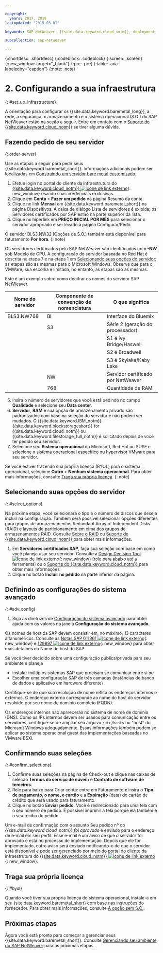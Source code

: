 ```yaml
---

copyright:
  years: 2017, 2019
lastupdated: "2019-03-01"

keywords: SAP NetWeaver, {{site.data.keyword.cloud_notm}}, deployment, BYOL

subcollection: sap-netweaver

---
```


{:shortdesc: .shortdesc}
{:codeblock: .codeblock}
{:screen: .screen}
{:new_window: target="_blank"}
{:pre: .pre}
{:table: .aria-labeledby="caption"}
{:note: .note}

# 2. Configurando a sua infraestrutura
{: #set_up_infrastructure}

A orientação para configurar os {{site.data.keyword.baremetal_long}}, a rede, a segurança, o armazenamento e o sistema operacional (S.O.) do SAP NetWeaver estão na seção a seguir. Entre em contato com o [Suporte do {{site.data.keyword.cloud_notm}}](/docs/get-support?topic=get-support-getting-customer-support#getting-customer-support) se tiver alguma dúvida.

## Fazendo pedido de seu servidor
{: order-server}

Use as etapas a seguir para pedir seus {{site.data.keyword.baremetal_short}}. Informações adicionais podem ser localizadas em [Construindo um servidor bare metal customizado](/docs/bare-metal?topic=bare-metal-ordering-baremetal-server#ordering-baremetal-server).

1. Efetue login no portal do cliente da infraestrutura do [{{site.data.keyword.cloud_notm}} ![Ícone de link externo](../../icons/launch-glyph.svg "Ícone de link externo")](https://control.softlayer.com){: new_window} usando suas credenciais exclusivas.
2. Clique em **Conta** > **Fazer um pedido** na página Resumo da conta.
3. Clique no link **Mensal** em {{site.data.keyword.baremetal_short}} na página Dispositivos. A caixa de diálogo Lista de servidores é exibida; os Servidores certificados por SAP estão na parte superior da lista.
4. Clique no hiperlink em **PREÇO INICIAL POR MÊS** para selecionar o servidor apropriado e ser levado à página Configurar/Pedir.

O servidor BI.S3.NW32 (Opções de S.O.) também está disponível para faturamento **Por hora**.
{: note}

   Os servidores certificados pelo SAP NetWeaver são identificados com **-NW** sob Modelo de CPU. A configuração do servidor baseada no Red Hat é descrita na etapa 7 e na etapa 1 em [Selecionando suas opções do servidor](#select_options); as etapas são as mesmas para o Microsoft Windows. Observe que para o VMWare, sua escolha é limitada, no entanto, as etapas são as mesmas.

   Este é um exemplo sobre como decifrar os nomes do servidor SAP NetWeaver.

| Nome do servidor | Componente de convenção de nomenclatura | O que significa |
| --- | --- | --- |
| BI.S3.NW768 | BI | Interface do Bluemix |
| | S3 | Série 2 (geração do processador) |
| | | S1 é Ivy Bridge/Haswell |
| | | S2 é Broadwell |
| | | S3 é Skylake/Kaby Lake |
| | NW | Servidor certificado por NetWeaver |
| | 768 | Quantidade de RAM |

5. Insira o número de servidores que você está pedindo no campo **Qualidade** e selecione seu **Data center**.
6. **Servidor**, **RAM** e sua opção de armazenamento privado são padronizados com base na seleção do servidor e não podem ser mudados. O {{site.data.keyword.IBM_notm}} {{site.data.keyword.blockstorageshort}} for {{site.data.keyword.cloud_notm}} ou {{site.data.keyword.filestorage_full_notm}} é solicitado depois de você ter pedido seu servidor.
7. Selecione seu **Sistema operacional** da Microsoft, Red Hat ou SUSE e selecione o sistema operacional específico ou hypervisor VMware para seu servidor.

Se você estiver trazendo sua própria licença (BYOL) para o sistema operacional, selecione **Outro** > **Nenhum sistema operacional**. Para obter mais informações, consulte [Traga sua própria licença](#byol).
{: note}

## Selecionando suas opções do servidor
{: #select_options}

Na próxima etapa, você selecionará o tipo e o número de discos que deseja incluir na configuração. Também será possível selecionar opções diferentes para grupos de armazenamentos Redundant Array of Independent Disks (RAID) e layouts de particionamento em cima dos grupos de armazenamentos RAID. Consulte [Sobre o RAID](/docs/bare-metal?topic=bare-metal-about-raid#about-raid) ou [Suporte do {{site.data.keyword.cloud_notm}} ](/docs/get-support?topic=get-support-getting-customer-support#getting-customer-support) para obter mais informações.

1. Em **Servidores certificados SAP**, faça sua seleção com base em como você planeja usar seu servidor. Consulte a [Design Decision Tool ![Ícone de link externo](../../icons/launch-glyph.svg "Ícone de link externo")](https://github.com/ibm-cloud-architecture/infrastructure-design-decision-tool){: new_window} (role para abaixo até a ferramenta) ou o [Suporte do {{site.data.keyword.cloud_notm}} ](/docs/get-support?topic=get-support-getting-customer-support#getting-customer-support) para obter mais informações
2. Clique no botão **Incluir no pedido** na parte inferior da página.

## Definindo as configurações do sistema avançado
{: #adv_config}

1. Siga as diretrizes de [Configuração do sistema avançado](/docs/bare-metal?topic=bare-metal-ordering-baremetal-server#ordering-baremetal-server) para obter ajuda com os valores na janela **Configuração do sistema avançado**.

Os nomes de host da SAP devem consistir em, no máximo, 13 caracteres alfanuméricos. Consulte as [Notas SAP 611361 ![Ícone de link externo](../../icons/launch-glyph.svg "Ícone de link externo")](https://launchpad.support.sap.com/#/611361){: new_window} e [129997 ![Ícone de link externo](../../icons/launch-glyph.svg "Ícone de link externo")](https://launchpad.support.sap.com/#/129997){: new_window} para obter mais detalhes do Nome de host do SAP.

Se você tiver decidido sobre uma configuração pública/privada para seu ambiente e planeja
  * Instalar múltiplos sistemas SAP que precisam se comunicar entre si *ou*
  * Escolher uma configuração SAP de três camadas (instâncias de banco de dados e aplicativo em hardware diferente)

Certifique-se de que sua resolução de nome reflita os endereços internos e externos. O endereço externo corresponde ao nome do host do servidor resolvido por seu nome de domínio completo (FQDN).

Os endereços internos não aparecerão no sistema de nome de domínio (DNS). Como os IPs internos devem ser usados para comunicação entre os servidores, certifique-se de ampliar seu arquivo `/etc/hosts` ou "host" do Microsoft Windows adequadamente. Essas informações também podem se aplicar ao sistema operacional guest das implementações baseadas no VMware ESXi.

## Confirmando suas seleções
{: #confirm_selections}

1. Confirme suas seleções na página de Check-out e clique nas caixas de seleção **Termos do serviço de nuvem** e **Contrato de software de terceiros**.
2. Role para baixo para Criar conta: entre em Faturamento e insira o **Tipo de pagamento, o nome, o cartão** e a **Expiração** (data) do cartão de crédito que será usado para faturamento.
3. Clique no botão **Enviar pedido**. Você é redirecionado para uma tela com o seu número de pedido. É possível
imprimir a tela porque ela também é o seu recibo do pedido.

Um e-mail de confirmação com o assunto Seu pedido nº do _{{site.data.keyword.cloud_notm}} foi aprovado_ é enviado para o endereço de e-mail em seu perfil. Esse e-mail é um aviso de que o servidor foi aprovado e está no processo de implementação. Depois que ele for implementado, outro aviso será enviado notificando-o de que o servidor está disponível e pode ser gerenciado por meio do portal do cliente da infraestrutura do [{{site.data.keyword.cloud_notm}} ![Ícone de link externo](../../icons/launch-glyph.svg "Ícone de link externo")](https://control.softlayer.com){: new_window}.

## Traga sua própria licença
{: #byol}

Quando você tiver sua própria licença do sistema operacional, instale-a em seu {site.data.keyword.baremetal_short} com base nas instruções do fornecedor. Para obter mais informações, consulte [A opção sem S.O.](/docs/bare-metal?topic=bare-metal-bm-no-os#bm-no-os).

## Próximas etapas

Agora você está pronto para começar a gerenciar seus {{site.data.keyword.baremetal_short}}. Consulte [Gerenciando seu ambiente do SAP NetWeaver](/docs/infrastructure/sap-netweaver?topic=sap-netweaver-manage_environment#manage_environment) para as próximas etapas.
